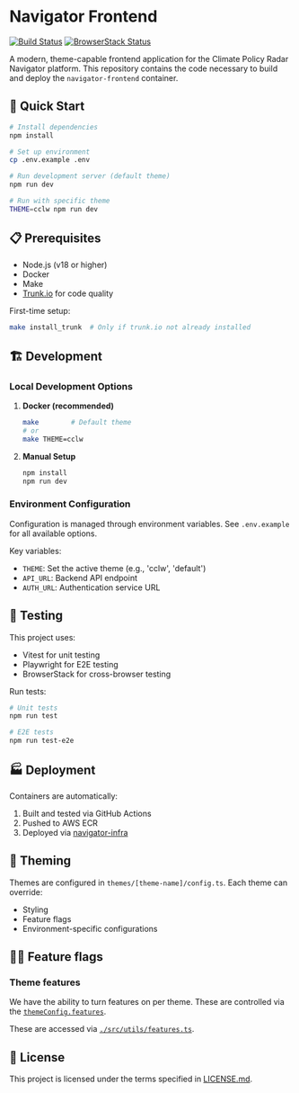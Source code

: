 # Navigator Frontend

[![Build Status](https://github.com/climatepolicyradar/navigator-frontend/workflows/CI/badge.svg)](https://github.com/climatepolicyradar/navigator-frontend/actions)
[![BrowserStack Status](https://automate.browserstack.com/badge.svg?badge_key=YOUR_BADGE_KEY)](https://automate.browserstack.com/public-build/YOUR_BADGE_KEY)

A modern, theme-capable frontend application for the Climate Policy Radar Navigator
platform. This repository contains the code necessary to build and deploy the
`navigator-frontend` container.

## 🚀 Quick Start

```bash
# Install dependencies
npm install

# Set up environment
cp .env.example .env

# Run development server (default theme)
npm run dev

# Run with specific theme
THEME=cclw npm run dev
```

## 📋 Prerequisites

- Node.js (v18 or higher)
- Docker
- Make
- [Trunk.io](https://trunk.io) for code quality

First-time setup:

```bash
make install_trunk  # Only if trunk.io not already installed
```

## 🏗️ Development

### Local Development Options

1. **Docker (recommended)**

   ```bash
   make        # Default theme
   # or
   make THEME=cclw
   ```

2. **Manual Setup**

   ```bash
   npm install
   npm run dev
   ```

### Environment Configuration

Configuration is managed through environment variables. See `.env.example` for all
available options.

Key variables:

- `THEME`: Set the active theme (e.g., 'cclw', 'default')
- `API_URL`: Backend API endpoint
- `AUTH_URL`: Authentication service URL

## 🧪 Testing

This project uses:

- Vitest for unit testing
- Playwright for E2E testing
- BrowserStack for cross-browser testing

Run tests:

```bash
# Unit tests
npm run test

# E2E tests
npm run test-e2e
```

## 🏭 Deployment

Containers are automatically:

1. Built and tested via GitHub Actions
2. Pushed to AWS ECR
3. Deployed via [navigator-infra](https://github.com/climatepolicyradar/navigator-infra)

## 🎨 Theming

Themes are configured in `themes/[theme-name]/config.ts`. Each theme can override:

- Styling
- Feature flags
- Environment-specific configurations

## 🏴‍☠️ Feature flags

### Theme features

We have the ability to turn features on per theme. These are controlled via the
[`themeConfig.features`](./src/types/themeConfig.ts#l75).

These are accessed via [`./src/utils/features.ts`](./src/utils/features.ts).

## 📜 License

This project is licensed under the terms specified in [LICENSE.md](LICENSE.md).
